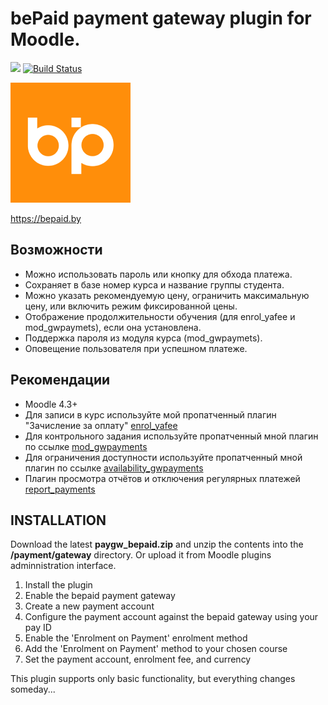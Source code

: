 # bePaid payment gateway plugin for Moodle.

[![](https://img.shields.io/github/v/release/Snickser/moodle-paygw_bepaid.svg)](https://github.com/Snickser/moodle-paygw_bepaid/releases)
[![Build Status](https://github.com/Snickser/moodle-paygw_bepaid/actions/workflows/moodle-ci.yml/badge.svg)](https://github.com/Snickser/moodle-paygw_bepaid/actions/workflows/moodle-ci.yml)

![alt text](https://github.com/Snickser/moodle-paygw_bepaid/blob/af9c9a77d460549edd31b77125fa66ab175a8740/pix/icon.png)

https://bepaid.by

## Возможности

+ Можно использовать пароль или кнопку для обхода платежа.
+ Сохраняет в базе номер курса и название группы студента.
+ Можно указать рекомендуемую цену, ограничить максимальную цену, или включить режим фиксированной цены.
+ Отображение продолжительности обучения (для enrol_yafee и mod_gwpaymets), если она установлена.
+ Поддержка пароля из модуля курса (mod_gwpaymets).
+ Оповещение пользователя при успешном платеже.

## Рекомендации

+ Moodle 4.3+
+ Для записи в курс используйте мой пропатченный плагин "Зачисление за оплату" [enrol_yafee](https://github.com/Snickser/moodle-enrol_yafee)
+ Для контрольного задания используйте пропатченный мной плагин по ссылке [mod_gwpayments](https://github.com/Snickser/moodle-mod_gwpayments/tree/dev)
+ Для ограничения доступности используйте пропатченный мной плагин по ссылке [availability_gwpayments](https://github.com/Snickser/moodle-availability_gwpayments/tree/dev)
+ Плагин просмотра отчётов и отключения регулярных платежей [report_payments](https://github.com/Snickser/moodle-report_payments/tree/dev)

## INSTALLATION

Download the latest **paygw_bepaid.zip** and unzip the contents into the **/payment/gateway** directory. Or upload it from Moodle plugins adminnistration interface.<br>

1. Install the plugin
2. Enable the bepaid payment gateway
3. Create a new payment account
4. Configure the payment account against the bepaid gateway using your pay ID
5. Enable the 'Enrolment on Payment' enrolment method
6. Add the 'Enrolment on Payment' method to your chosen course
7. Set the payment account, enrolment fee, and currency

This plugin supports only basic functionality, but everything changes someday...
